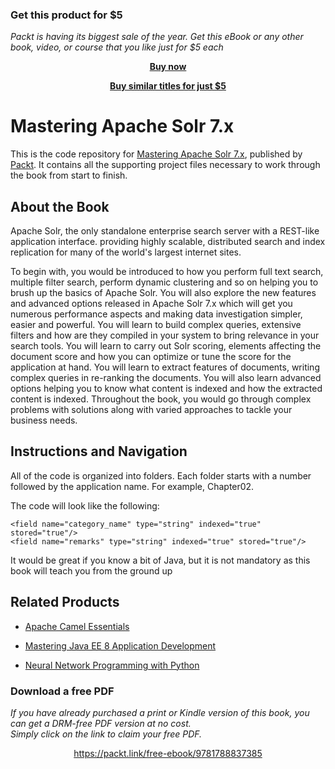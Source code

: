 
### Get this product for $5

<i>Packt is having its biggest sale of the year. Get this eBook or any other book, video, or course that you like just for $5 each</i>


<b><p align='center'>[Buy now](https://packt.link/9781788837385)</p></b>


<b><p align='center'>[Buy similar titles for just $5](https://subscription.packtpub.com/search)</p></b>


# Mastering Apache Solr 7.x
This is the code repository for [Mastering Apache Solr 7.x](https://www.packtpub.com/big-data-and-business-intelligence/mastering-apache-solr-7x?utm_source=github&utm_medium=repository&utm_campaign=9781788837385), published by [Packt](https://www.packtpub.com/?utm_source=github). It contains all the supporting project files necessary to work through the book from start to finish.
## About the Book
Apache Solr, the only standalone enterprise search server with a REST-like application interface. providing highly scalable, distributed search and index replication for many of the world's largest internet sites.

To begin with, you would be introduced to how you perform full text search, multiple filter search, perform dynamic clustering and so on helping you to brush up the basics of Apache Solr. You will also explore the new features and advanced options released in Apache Solr 7.x which will get you numerous performance aspects and making data investigation simpler, easier and powerful. You will learn to build complex queries, extensive filters and how are they compiled in your system to bring relevance in your search tools. You will learn to carry out Solr scoring, elements affecting the document score and how you can optimize or tune the score for the application at hand. You will learn to extract features of documents, writing complex queries in re-ranking the documents. You will also learn advanced options helping you to know what content is indexed and how the extracted content is indexed. Throughout the book, you would go through complex problems with solutions along with varied approaches to tackle your business needs.


## Instructions and Navigation
All of the code is organized into folders. Each folder starts with a number followed by the application name. For example, Chapter02.



The code will look like the following:
```
<field name="category_name" type="string" indexed="true"
stored="true"/>
<field name="remarks" type="string" indexed="true" stored="true"/>
```

It would be great if you know a bit of Java, but it is not mandatory as this book
will teach you from the ground up

## Related Products
* [Apache Camel Essentials](https://www.packtpub.com/application-development/apache-camel-essentials?utm_source=github&utm_medium=repository&utm_campaign=9781782176176)

* [Mastering Java EE 8 Application Development](https://www.packtpub.com/application-development/mastering-java-ee-8-application-development?utm_source=github&utm_medium=repository&utm_campaign=9781786469205)

* [Neural Network Programming with Python](https://www.packtpub.com/big-data-and-business-intelligence/neural-network-programming-python?utm_source=github&utm_medium=repository&utm_campaign=9781784398217)



### Download a free PDF

 <i>If you have already purchased a print or Kindle version of this book, you can get a DRM-free PDF version at no cost.<br>Simply click on the link to claim your free PDF.</i>
<p align="center"> <a href="https://packt.link/free-ebook/9781788837385">https://packt.link/free-ebook/9781788837385 </a> </p>